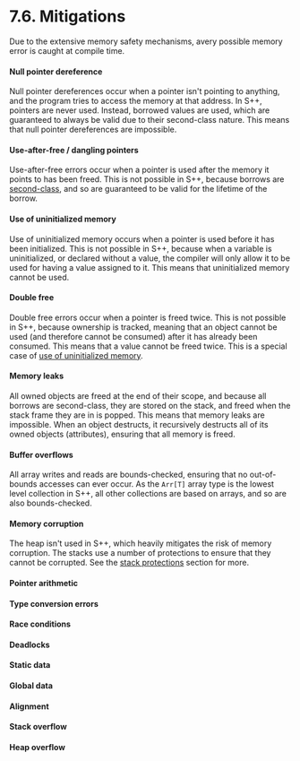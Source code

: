 # 7.6. Mitigations
Due to the extensive memory safety mechanisms, avery possible memory error is caught at compile time.

#### Null pointer dereference
Null pointer dereferences occur when a pointer isn't pointing to anything, and the program tries to access the 
memory at that address. In S++, pointers are never used. Instead, borrowed values are used, which are guaranteed to 
always be valid due to their second-class nature. This means that null pointer dereferences are impossible.

#### Use-after-free / dangling pointers
Use-after-free errors occur when a pointer is used after the memory it points to has been freed. This is not 
possible in S++, because borrows are [second-class](7-3-2nd-Class-Borrows.md), and so are guaranteed to be valid for 
the lifetime of the borrow.

#### Use of uninitialized memory
Use of uninitialized memory occurs when a pointer is used before it has been initialized. This is not possible in 
S++, because when a variable is uninitialized, or declared without a value, the compiler will only allow it to be 
used for having a value assigned to it. This means that uninitialized memory cannot be used.

#### Double free
Double free errors occur when a pointer is freed twice. This is not possible in S++, because ownership is tracked, 
meaning that an object cannot be used (and therefore cannot be consumed) after it has already been consumed. This 
means that a value cannot be freed twice. This is a special case of
[use of uninitialized memory](#use-of-uninitialized-memory).

#### Memory leaks
All owned objects are freed at the end of their scope, and because all borrows are second-class, they are stored on 
the stack, and freed when the stack frame they are in is popped. This means that memory leaks are impossible. When 
an object destructs, it recursively destructs all of its owned objects (attributes), ensuring that all memory is freed.

#### Buffer overflows
All array writes and reads are bounds-checked, ensuring that no out-of-bounds accesses can ever occur. As the `Arr[T]`
array type is the lowest level collection in S++, all other collections are based on arrays, and so are also 
bounds-checked.

#### Memory corruption
The heap isn't used in S++, which heavily mitigates the risk of memory corruption. The stacks use a number of 
protections to ensure that they cannot be corrupted. See the [stack protections]() section for more.

#### Pointer arithmetic

#### Type conversion errors

#### Race conditions

#### Deadlocks

#### Static data

#### Global data

#### Alignment

#### Stack overflow

#### Heap overflow
